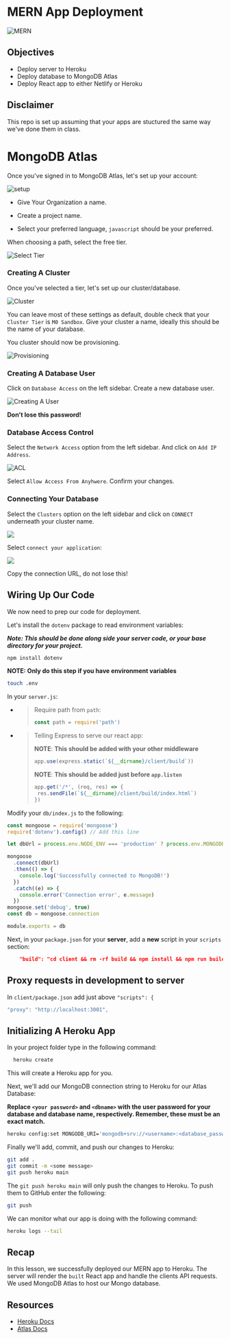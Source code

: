 # MERN App Deployment

![MERN](https://i.morioh.com/139b757e13.png)

## Objectives

- Deploy server to Heroku
- Deploy database to MongoDB Atlas
- Deploy React app to either Netlify or Heroku

## Disclaimer

This repo is set up assuming that your apps are stuctured the same way we've done them in class.

# MongoDB Atlas

Once you've signed in to MongoDB Atlas, let's set up your account:

![setup](images/account-setup.png)

- Give Your Organization a name.

- Create a project name.

- Select your preferred language, `javascript` should be your preferred.

When choosing a path, select the free tier.

![Select Tier](images/tier.png)

### Creating A Cluster

Once you've selected a tier, let's set up our cluster/database.

![Cluster](images/create-cluster.png)

You can leave most of these settings as default, double check that your `Cluster Tier` is `M0 Sandbox`. Give your cluster a name, ideally this should be the name of your database.

You cluster should now be provisioning.

![Provisioning](images/cluster-provisioning.png)

### Creating A Database User

Click on `Database Access` on the left sidebar. Create a new database user.

![Creating A User](images/auth-db.png)

**Don't lose this password!**

### Database Access Control

Select the `Network Access` option from the left sidebar. And click on `Add IP Address`.

![ACL](images/acl.png)

Select `Allow Access From Anyhwere`. Confirm your changes.

### Connecting Your Database

Select the `Clusters` option on the left sidebar and click on `CONNECT` underneath your cluster name.

![](images/db-connect.png)

Select `connect your application`:

![](images/connection-url.png)

Copy the connection URL, do not lose this!

## Wiring Up Our Code

We now need to prep our code for deployment.

Let's install the `dotenv` package to read environment variables:

**_Note: This should be done along side your server code, or your base directory for your project._**

```sh
npm install dotenv
```
**NOTE: Only do this step if you have environment variables**

```sh
touch .env
```

In your `server.js`:

- > Require path from `path`:
  >
  > ```js
  > const path = require('path')
  > ```

- > Telling Express to serve our react app:
  >
  > **NOTE**: **This should be added with your other middleware**
  >
  > ```js
  > app.use(express.static(`${__dirname}/client/build`))
  > ```
  >**NOTE**: **This should be added just before `app.listen`**
  > ```js
  >app.get('/*', (req, res) => {
  >  res.sendFile(`${__dirname}/client/build/index.html`)
  >})

Modify your `db/index.js` to the following:

```js
const mongoose = require('mongoose')
require('dotenv').config() // Add this line

let dbUrl = process.env.NODE_ENV === 'production' ? process.env.MONGODB_URI : 'mongodb://127.0.0.1:27017/todo_tracker'

mongoose
  .connect(dbUrl)
  .then(() => {
    console.log('Successfully connected to MongoDB!')
  })
  .catch((e) => {
    console.error('Connection error', e.message)
  })
mongoose.set('debug', true)
const db = mongoose.connection

module.exports = db
```
Next, in your `package.json` for your **server**, add a **new** script in your `scripts` section:

```json
    "build": "cd client && rm -rf build && npm install && npm run build"
```

## Proxy requests in development to server

In `client/package.json` add just above `"scripts": {`

```js
"proxy": "http://localhost:3001",
```

## Initializing A Heroku App

In your project folder type in the following command:

```sh
  heroku create
```

This will create a Heroku app for you.

Next, we'll add our MongoDB connection string to Heroku for our Atlas Database:

**Replace `<your password>` and `<dbname>` with the user password for your database and database name, respectively. Remember, these must be an exact match.**

```sh
heroku config:set MONGODB_URI='mongodb+srv://<username>:<database_password>@<cluster>.i57hr.mongodb.net/<database_name>?retryWrites=true&w=majority'
```

Finally we'll add, commit, and push our changes to Heroku:

```sh
git add .
git commit -m <some message>
git push heroku main
```

The `git push heroku main` will only push the changes to Heroku. To push them to GitHub enter the following:

```sh
git push
```

We can monitor what our app is doing with the following command:

```sh
heroku logs --tail
```

## Recap

In this lesson, we successfully deployed our MERN app to Heroku. The server will render the `built` React app and handle the clients API requests.
We used MongoDB Atlas to host our Mongo database.

## Resources

- [Heroku Docs](https://devcenter.heroku.com/categories/heroku-architecture)
- [Atlas Docs](https://docs.mongodb.com/)

